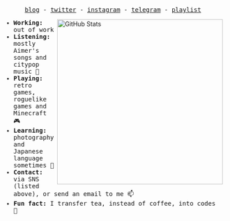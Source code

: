 <p align="center">
  <samp>
    <a href="https://chawyehsu.com/blog">blog</a> -
    <a href="https://twitter.com/chawyehsu">twitter</a> -
    <a href="https://instagram.com/chawyehsu">instagram</a> -
    <a href="https://t.me/s/chawyehsu">telegram</a> -
    <a href="https://music.163.com/#/user/home?id=35631431">playlist</a>
  </samp>
</p>

<img src="https://github-readme-stats.vercel.app/api?username=chawyehsu&count_private=true&show_icons=true&bg_color=ffffff00&text_color=666666&&hide_border=true" width="380" alt="GitHub Stats" align="right" />

<samp>
  <ul>
    <li><strong>Working: </strong>out of work</li>
    <li><strong>Listening: </strong>mostly Aimer's songs and citypop music 🎵</li>
    <li><strong>Playing: </strong>retro games, roguelike games and Minecraft 🎮</li>
    <li><strong>Learning: </strong>photography and Japanese language sometimes 📖</li>
    <li><strong>Contact: </strong>via SNS (listed above), or send an email to me 📫</li>
    <li><strong>Fun fact: </strong>I transfer tea, instead of coffee, into codes 🤔</li>
  </ul>
</samp>
